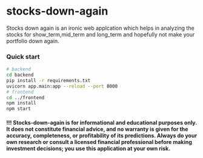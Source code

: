 # stocks-down-again

Stocks down again is an ironic web applcation which helps in analyzing the stocks for show_term,mid_term and long_term and hopefully not make your portfolio down again.

### Quick start

```bash
# backend
cd backend
pip install -r requirements.txt
uvicorn app.main:app --reload --port 8000
# frontend
cd ../frontend
npm install
npm start
```
#### !!! Stocks-down-again is for informational and educational purposes only. It does not constitute financial advice, and no warranty is given for the accuracy, completeness, or profitability of its predictions. Always do your own research or consult a licensed financial professional before making investment decisions; you use this application at your own risk.

